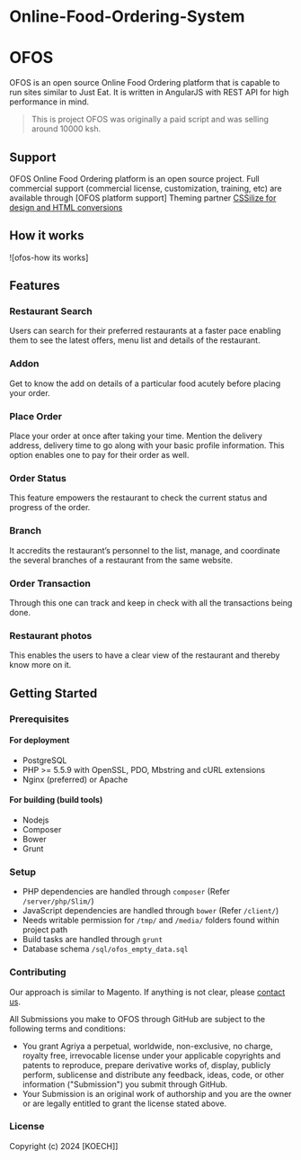 # Online-Food-Ordering-System
# OFOS

OFOS is an open source Online Food Ordering platform that is capable to run sites similar to Just Eat. It is written in AngularJS with REST API for high performance in mind.

> This is project OFOS was originally a paid script and was selling around 10000 ksh.


## Support

OFOS Online Food Ordering platform is an open source project. Full commercial support (commercial license, customization, training, etc) are available through [OFOS platform support]
Theming partner [CSSilize for design and HTML conversions](http://cssilize.com/)

## How it works

![ofos-how its works]
## Features

### Restaurant Search

Users can search for their preferred restaurants at a faster pace enabling them to see the latest offers, menu list and details of the restaurant.

### Addon

Get to know the add on details of a particular food acutely before placing your order.

### Place Order

Place your order at once after taking your time. Mention the delivery address, delivery time to go along with your basic profile information. This option enables one to pay for their order as well.

### Order Status

This feature empowers the restaurant to check the current status and progress of the order.

### Branch

It accredits the restaurant’s personnel to the list, manage, and coordinate the several branches of a  restaurant from the same website.

### Order Transaction

Through this one can track and keep in check with all the transactions being done.

### Restaurant photos

This enables the users to have a clear view of the restaurant and thereby know more on it.

## Getting Started

### Prerequisites

#### For deployment

* PostgreSQL
* PHP >= 5.5.9 with OpenSSL, PDO, Mbstring and cURL extensions
* Nginx (preferred) or Apache

#### For building (build tools)

* Nodejs
* Composer
* Bower
* Grunt

### Setup

* PHP dependencies are handled through `composer` (Refer `/server/php/Slim/`)
* JavaScript dependencies are handled through `bower` (Refer `/client/`)
* Needs writable permission for `/tmp/` and `/media/` folders found within project path
* Build tasks are handled through `grunt`
* Database schema `/sql/ofos_empty_data.sql`

### Contributing

Our approach is similar to Magento. If anything is not clear, please [contact us](https://www.SK.com/contact).

All Submissions you make to OFOS through GitHub are subject to the following terms and conditions:

* You grant Agriya a perpetual, worldwide, non-exclusive, no charge, royalty free, irrevocable license under your applicable copyrights and patents to reproduce, prepare derivative works of, display, publicly perform, sublicense and distribute any feedback, ideas, code, or other information ("Submission") you submit through GitHub.
* Your Submission is an original work of authorship and you are the owner or are legally entitled to grant the license stated above.


### License

Copyright (c) 2024 [KOECH]]

